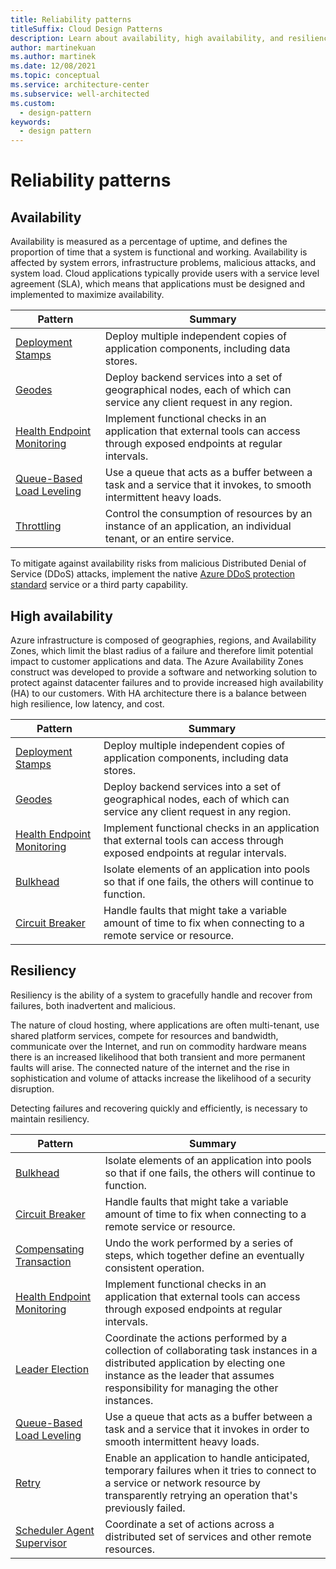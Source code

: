 ```yaml
---
title: Reliability patterns
titleSuffix: Cloud Design Patterns
description: Learn about availability, high availability, and resiliency as factors that are related to reliability patterns.
author: martinekuan
ms.author: martinek
ms.date: 12/08/2021
ms.topic: conceptual
ms.service: architecture-center
ms.subservice: well-architected
ms.custom:
  - design-pattern
keywords:
  - design pattern
---
```


# Reliability patterns

## Availability

Availability is measured as a percentage of uptime, and defines the proportion of time that a system is functional and working. Availability is affected by system errors, infrastructure problems, malicious attacks, and system load. Cloud applications typically provide users with a service level agreement (SLA), which means that applications must be designed and implemented to maximize availability.

|                            Pattern                             |                                                           Summary                                                            |
|----------------------------------------------------------------|------------------------------------------------------------------------------------------------------------------------------|
|           [Deployment Stamps](/azure/architecture/patterns/deployment-stamp)          |                 Deploy multiple independent copies of application components, including data stores.                         |
| [Geodes](/azure/architecture/patterns/geodes) | Deploy backend services into a set of geographical nodes, each of which can service any client request in any region. |
| [Health Endpoint Monitoring](/azure/architecture/patterns/health-endpoint-monitoring) | Implement functional checks in an application that external tools can access through exposed endpoints at regular intervals. |
|  [Queue-Based Load Leveling](/azure/architecture/patterns/queue-based-load-leveling)  | Use a queue that acts as a buffer between a task and a service that it invokes, to smooth intermittent heavy loads.  |
|                 [Throttling](/azure/architecture/patterns/throttling)                 |   Control the consumption of resources by an instance of an application, an individual tenant, or an entire service.    |

To mitigate against availability risks from malicious Distributed Denial of Service (DDoS) attacks, implement the native [Azure DDoS protection standard](/azure/virtual-network/ddos-protection-overview) service or a third party capability.

## High availability

Azure infrastructure is composed of geographies, regions, and Availability Zones, which limit the blast radius of a failure and therefore limit potential impact to customer applications and data. The Azure Availability Zones construct was developed to provide a software and networking solution to protect against datacenter failures and to provide increased high availability (HA) to our customers. With HA architecture there is a balance between high resilience, low latency, and cost.

| Pattern | Summary |
|--|--|
| [Deployment Stamps](/azure/architecture/patterns/deployment-stamp) | Deploy multiple independent copies of application components, including data stores. |
| [Geodes](/azure/architecture/patterns/geodes) | Deploy backend services into a set of geographical nodes, each of which can service any client request in any region. |
| [Health Endpoint Monitoring](/azure/architecture/patterns/health-endpoint-monitoring) | Implement functional checks in an application that external tools can access through exposed endpoints at regular intervals. |
| [Bulkhead](/azure/architecture/patterns/bulkhead) | Isolate elements of an application into pools so that if one fails, the others will continue to function. |
| [Circuit Breaker](/azure/architecture/patterns/circuit-breaker) | Handle faults that might take a variable amount of time to fix when connecting to a remote service or resource. |

## Resiliency

Resiliency is the ability of a system to gracefully handle and recover from failures, both inadvertent and malicious.

The nature of cloud hosting, where applications are often multi-tenant, use shared platform services, compete for resources and bandwidth, communicate over the Internet, and run on commodity hardware means there is an increased likelihood that both transient and more permanent faults will arise. The connected nature of the internet and the rise in sophistication and volume of attacks increase the likelihood of a security disruption.

Detecting failures and recovering quickly and efficiently, is necessary to maintain resiliency.

|                            Pattern                             |                                                                                                      Summary                                                                                                       |
|----------------------------------------------------------------|--------------------------------------------------------------------------------------------------------------------------------------------------------------------------------------------------------------------|
|                   [Bulkhead](/azure/architecture/patterns/bulkhead)                   |                                                     Isolate elements of an application into pools so that if one fails, the others will continue to function.                                                      |
|            [Circuit Breaker](/azure/architecture/patterns/circuit-breaker)            |                                                  Handle faults that might take a variable amount of time to fix when connecting to a remote service or resource.                                                   |
|   [Compensating Transaction](/azure/architecture/patterns/compensating-transaction)   |                                                      Undo the work performed by a series of steps, which together define an eventually consistent operation.                                                       |
| [Health Endpoint Monitoring](/azure/architecture/patterns/health-endpoint-monitoring) |                                            Implement functional checks in an application that external tools can access through exposed endpoints at regular intervals.                                            |
|            [Leader Election](/azure/architecture/patterns/leader-election)            | Coordinate the actions performed by a collection of collaborating task instances in a distributed application by electing one instance as the leader that assumes responsibility for managing the other instances. |
|  [Queue-Based Load Leveling](/azure/architecture/patterns/queue-based-load-leveling)  |                                            Use a queue that acts as a buffer between a task and a service that it invokes in order to smooth intermittent heavy loads.                                             |
|                      [Retry](/azure/architecture/patterns/retry)                      |             Enable an application to handle anticipated, temporary failures when it tries to connect to a service or network resource by transparently retrying an operation that's previously failed.             |
| [Scheduler Agent Supervisor](/azure/architecture/patterns/scheduler-agent-supervisor) |                                                            Coordinate a set of actions across a distributed set of services and other remote resources.
